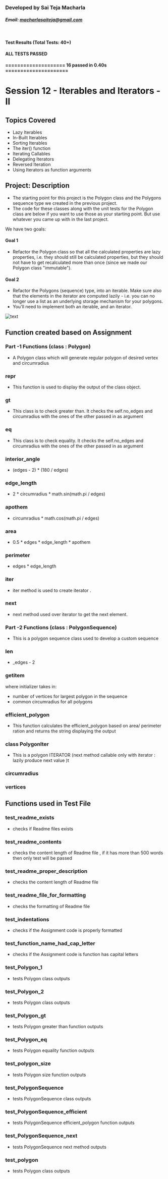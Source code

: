 
### Developed by Sai Teja Macharla 
#### *Email: macharlasaiteja@gmail.com*  

<br>

#### Test Results (Total Tests: 40+)
#### ALL TESTS PASSED
**==================== 16 passed in 0.40s =====================**

#  Session 12 - Iterables and Iterators - II
## Topics Covered 
- Lazy Iterables
- In-Built Iterables
- Sorting Iterables
- The iter() function
- Iterating Callables
- Delegating Iterators
- Reversed Iteration
- Using Iterators as function arguments


## **Project: Description** 
- The starting point for this project is the Polygon class and the Polygons sequence type we created in the previous project.
- The code for these classes along with the unit tests for the Polygon class are below if you want to use those as your starting point. But use whatever you came up with in the last project.

We have two goals:

#### **Goal 1**
- Refactor the Polygon class so that all the calculated properties are lazy properties, i.e. they should still be calculated properties, but they should not have to get recalculated more than once (since we made our Polygon class "immutable").

#### **Goal 2**
- Refactor the Polygons (sequence) type, into an iterable. Make sure also that the elements in the iterator are computed lazily - i.e. you can no longer use a list as an underlying storage mechanism for your polygons.
- You'll need to implement both an iterable, and an iterator.



![text](/image.jpeg "")

## **Function created based on Assignment**
### Part -1 Functions (class : Polygon)
- A Polygon class which will generate regular polygon of desired vertex and circumradius
###  __repr__  
- This function is used to display the output of the class object.

###  __gt__ 
-  This class is to check greater than. It checks the self.no_edges and circumradius with the ones of the other passed in as argument

###  __eq__ 
-  This class is to check equality. It checks the self.no_edges and circumradius  with the ones of the other passed in as argument

###  **interior_angle**
-  (edges - 2) * (180 / edges)

###  **edge_length** 
-  2 * circumradius * math.sin(math.pi / edges)

###  **apothem** 
-  circumradius * math.cos(math.pi / edges)

###  **area**
-  0.5 * edges * edge_length * apothem

###  **perimeter** 
-  edges *  edge_length

###  **__iter__** 
-  iter method is used to create iterator .

###  **__next__** 
-  next method used over iterator to get the next element.


### Part -2 Functions (class : PolygonSequence)
- This is a polygon sequence class used to develop a custom sequence

###  **__len__** 
-  _edges - 2

###  **__getitem__** 
where initializer takes in:
- number of vertices for largest polygon in the sequence
- common circumradius for all polygons

###  **efficient_polygon** 
-  This function calculates the efficient_polygon based on area/ perimeter ration  and returns the string displaying the output

###  **class PolygonIter** 
-  This is a polygon ITERATOR (next method callable only with iterator : lazily produce next value )t

###  **circumradius** 

###  **vertices** 


## **Functions used in Test File**
### test_readme_exists 
- checks if Readme files exists

### test_readme_contents  
- checks the content length of  Readme file , if it has more than 500 words then only test will be passed

### test_readme_proper_description 
- checks the content length of  Readme file

### test_readme_file_for_formatting 
- checks the formatting of  Readme file

### test_indentations 
- checks if the Assignment code is properly formatted

### test_function_name_had_cap_letter 
- checks if the Assignment code is function has capital letters

### test_Polygon_1 
- tests Polygon class outputs 
### test_Polygon_2
- tests Polygon class outputs 
### test_Polygon_gt
- tests Polygon greater than function outputs
### test_Polygon_eq
- tests Polygon equality function outputs
### test_polygon_size
- tests Polygon size function outputs
### test_PolygonSequence
- tests PolygonSequence class outputs
### test_PolygonSequence_efficient
- tests PolygonSequence efficient_polygon function outputs
### test_PolygonSequence_next
- tests PolygonSequence next method outputs
### test_polygon
- tests Polygon class outputs